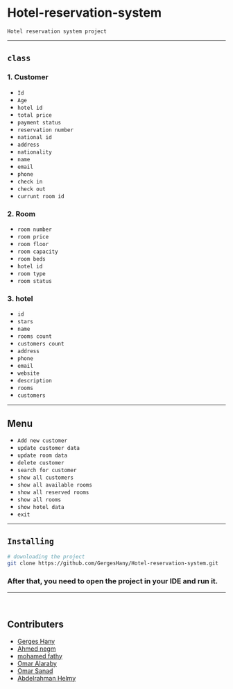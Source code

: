 # Hotel-reservation-system

`Hotel reservation system project` 

<hr>

## `class`
### 1. Customer
  - `Id`  
  - `Age`
  - `hotel id`
  - `total price`
  - `payment status`
  - `reservation number`
  - `national id`
  - `address`
  - `nationality`
  - `name`
  - `email`
  - `phone`
  - `check in`
  - `check out`
  - `currunt room id` 


### 2. Room
   - `room number` 
   - `room price` 
   - `room floor` 
   - `room capacity`
   - `room beds`
   - `hotel id`
   - `room type`
   - `room status` 
  
  
### 3. hotel
   - `id`
   - `stars`
   - `name`
   - `rooms count`
   - `customers count`
   - `address`
   - `phone`
   - `email`
   - `website`
   - `description`
   - `rooms`
   - `customers`

<hr>

## Menu 
- `Add new customer`
- `update customer data`
- `update room data`
- `delete customer`
- `search for customer`
- `show all customers`
- `show all available rooms`
- `show all reserved rooms`
- `show all rooms`
- `show hotel data`
- `exit`

<hr>

## `Installing`
```bash
# downloading the project
git clone https://github.com/GergesHany/Hotel-reservation-system.git
```
### After that, you need to open the project in your IDE and run it.

<hr><br>

## Contributers
- [Gerges Hany](https://github.com/GergesHany)
- [Ahmed negm](https://github.com/AhmedNegm5)
- [mohamed fathy](https://github.com/rag-nar1)
- [Omar Alaraby](https://github.com/OmarAlaraby)
- [Omar Sanad](https://github.com/OmarSanad3)
- [Abdelrahman Helmy](https://github.com/Helmy-JR)
